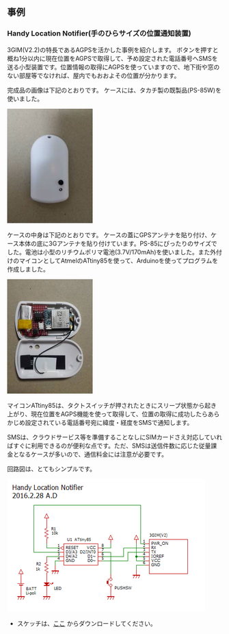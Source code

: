 
## 事例

### Handy Location Notifier(手のひらサイズの位置通知装置)

3GIM(V2.2)の特長であるAGPSを活かした事例を紹介します。
ボタンを押すと概ね1分以内に現在位置をAGPSで取得して、予め設定された電話番号へSMSを送る小型装置です。位置情報の取得にAGPSを使っていますので、地下街や窓のない部屋等でなければ、屋内でもおおよその位置が分かります。

完成品の画像は下記のとおりです。
ケースには、タカチ製の既製品(PS-85W)を使いました。

![HLN](hln_3.png)

ケースの中身は下記のとおりです。
ケースの蓋にGPSアンテナを貼り付け、ケース本体の底に3Gアンテナを貼り付けています。PS-85にぴったりのサイズでした。電池は小型のリチウムポリマ電池(3.7V/170mAh)を使いました。また外付けのマイコンとしてAtmelのATtiny85を使って、Arduinoを使ってプログラムを作成しました。

![HLN2](hln_2.png)

マイコンATtiny85は、タクトスイッチが押されたときにスリープ状態から起き上がり、現在位置をAGPS機能を使って取得して、位置の取得に成功したらあらかじめ設定されている電話番号宛に緯度・経度をSMSで通知します。

SMSは、クラウドサービス等を準備することなしにSIMカードさえ対応していればすぐに利用できるのが便利な点です。ただ、SMSは送信件数に応じた従量課金となるケースが多いので、通信料金には注意が必要です。

回路図は、とてもシンプルです。

![HLN回路図](hln_sch.png)


  * スケッチは、[ここ](handy_locaion_notifier.zip) からダウンロードしてください。
